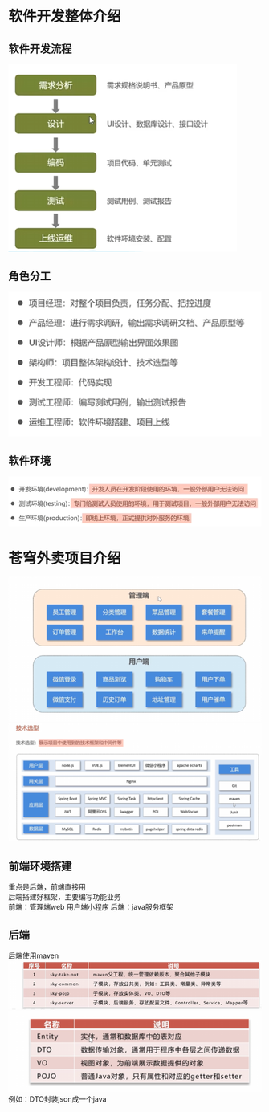 # 软件开发整体介绍
## 软件开发流程
![img.png](img.png)<br>
## 角色分工
![img_1.png](img_1.png)
## 软件环境
![img_2.png](img_2.png)
<br>

# 苍穹外卖项目介绍
![img_3.png](img_3.png)
<br>
![img_4.png](img_4.png)

## 前端环境搭建
重点是后端，前端直接用<br>
后端搭建好框架，主要编写功能业务<br>
前端：管理端web 用户端小程序
后端：java服务框架
## 后端
后端使用maven
![img_5.png](img_5.png)<br>
![img_6.png](img_6.png)
例如：DTO封装json成一个java